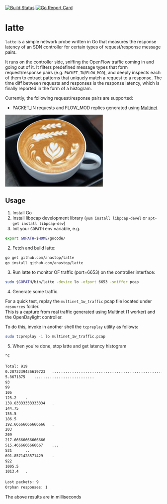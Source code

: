 [![Build Status](https://travis-ci.org/anastop/latte.svg?branch=master)](https://travis-ci.org/anastop/latte)
[![Go Report Card](https://goreportcard.com/badge/github.com/anastop/latte)](https://goreportcard.com/report/github.com/anastop/latte)

# latte
`latte` is a simple network probe written in Go that measures the response 
latency of an SDN controller for certain types of request/response message
pairs.

It runs on the controller side, sniffing the OpenFlow traffic coming in and 
going out of it. It filters predefined message types that form request/response 
pairs (e.g. `PACKET_IN`/`FLOW_MOD`), and deeply inspects each of them to extract 
patterns that uniquely match a request to a response. The time diff between requests
and responses is the response latency, which is finally reported in the form of a
histogram.

Currently, the following request/response pairs are supported:

- PACKET_IN requests and FLOW_MOD replies generated using [Multinet](https://github.com/intracom-telecom-sdn/multinet#generate-packet_in-events-with-arp-payload)

![latte](./resources/latte.jpg)


## Usage
  1. Install Go 
  2. Install libpcap development library (`yum install libpcap-devel` or `apt-get install libpcap-dev`)
  3. Init your `GOPATH` env variable, 
  e.g. 
  ```bash
  export GOPATH=$HOME/gocode/
  ```

  2. Fetch and build latte:
  
  ```bash
  go get github.com/anastop/latte
  go install github.com/anastop/latte
  ```
  
  3. Run latte to monitor OF traffic (port=6653) on the controller interface:
  
  ```bash
  sudo $GOPATH/bin/latte -device lo -ofport 6653 -sniffer pcap
  ```
  
  4. Generate some traffic. 
  
  For a quick test, replay the `multinet_1w_traffic` pcap file located under `resources` folder.  
  This is a capture from real traffic generated using Multinet (1 worker) and the OpenDaylight controller. 

  To do this, invoke in another shell the `tcpreplay` utility as follows:
  ```bash
  sudo tcpreplay -i lo multinet_1w_traffic.pcap
  ```
  
  5. When you're done, stop latte and get latency histogram
  
  ```bash
  ^C
  
  Total: 919
0.2873239436619723 	 ..........................................................................................................................................................
5.8671875 	 ...........................
93 	 
99 	 
106 	 
125.2 	 .
138.83333333333334 	 .
144.75 	 
155.5 	 
186.5 	 
192.66666666666666 	 .
203 	 
209 	 
217.66666666666666 	 
515.4666666666667 	 ...
521 	 ..
691.8571428571429 	 .
922 	 
1005.5 	 
1013.4 	 .

Lost packets: 9
Orphan responses: 1
```

The above results are in milliseconds
